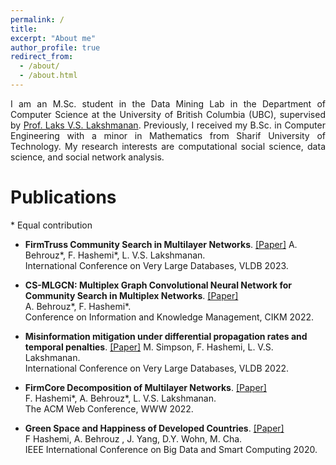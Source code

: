 ```yaml
---
permalink: /
title: 
excerpt: "About me"
author_profile: true
redirect_from: 
  - /about/
  - /about.html
---
```


<p align="justify">
I am an M.Sc. student in the Data Mining Lab in the Department of Computer Science at the University of British Columbia (UBC), supervised by <a href="https://www.cs.ubc.ca/~laks/">Prof. Laks V.S. Lakshmanan</a>.
Previously, I received my B.Sc. in Computer Engineering with a minor in Mathematics from  Sharif University of Technology.
 My research interests are computational social science, data science, and social network analysis.     
</p>
  

  
# Publications

\* Equal contribution

* **FirmTruss Community Search in Multilayer Networks**. [[Paper]](https://arxiv.org/pdf/2205.00742.pdf)
A. Behrouz\*, F. Hashemi\*, L. V.S. Lakshmanan.  
International Conference on Very Large Databases, VLDB 2023.  


* **CS-MLGCN: Multiplex Graph Convolutional Neural Network for Community Search in Multiplex Networks**. [[Paper]](https://arxiv.org/pdf/2210.08811.pdf)  
A. Behrouz\*, F. Hashemi\*.  
Conference on Information and Knowledge Management, CIKM 2022.  

* **Misinformation mitigation under differential propagation rates and temporal penalties**. [[Paper]](https://arxiv.org/pdf/2206.11419.pdf)
M. Simpson, F. Hashemi, L. V.S. Lakshmanan.  
International Conference on Very Large Databases, VLDB 2022.

* **FirmCore Decomposition of Multilayer Networks**. [[Paper]](https://arxiv.org/pdf/2208.11200.pdf)  
F. Hashemi*, A. Behrouz\*, L. V.S. Lakshmanan.  
The ACM Web Conference, WWW 2022.  

* **Green Space and Happiness of Developed Countries**. [[Paper]](https://www.researchgate.net/profile/Donghee-Wohn/publication/340812176_Green_Space_and_Happiness_of_Developed_Countries/links/5ef9754945851550507b0766/Green-Space-and-Happiness-of-Developed-Countries.pdf)  
F Hashemi, A. Behrouz , J. Yang, D.Y. Wohn, M. Cha.  
IEEE International Conference on Big Data and Smart Computing 2020. 
